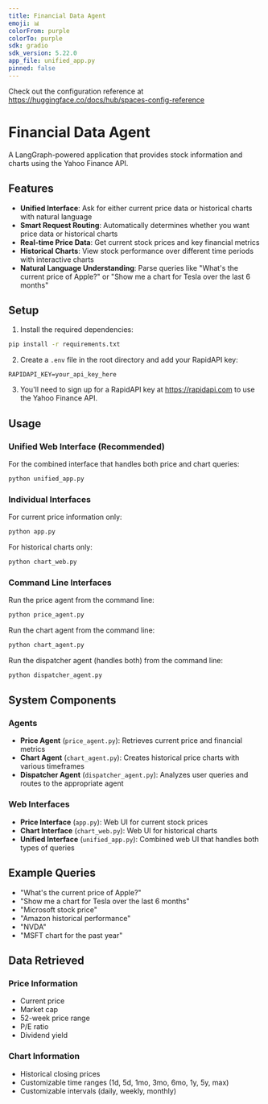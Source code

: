 ```yaml
---
title: Financial Data Agent
emoji: 📊
colorFrom: purple
colorTo: purple
sdk: gradio
sdk_version: 5.22.0
app_file: unified_app.py
pinned: false
---
```


Check out the configuration reference at https://huggingface.co/docs/hub/spaces-config-reference

# Financial Data Agent

A LangGraph-powered application that provides stock information and charts using the Yahoo Finance API.

## Features

- **Unified Interface**: Ask for either current price data or historical charts with natural language
- **Smart Request Routing**: Automatically determines whether you want price data or historical charts
- **Real-time Price Data**: Get current stock prices and key financial metrics
- **Historical Charts**: View stock performance over different time periods with interactive charts
- **Natural Language Understanding**: Parse queries like "What's the current price of Apple?" or "Show me a chart for Tesla over the last 6 months"

## Setup

1. Install the required dependencies:
```bash
pip install -r requirements.txt
```

2. Create a `.env` file in the root directory and add your RapidAPI key:
```
RAPIDAPI_KEY=your_api_key_here
```

3. You'll need to sign up for a RapidAPI key at https://rapidapi.com to use the Yahoo Finance API.

## Usage

### Unified Web Interface (Recommended)

For the combined interface that handles both price and chart queries:
```bash
python unified_app.py
```

### Individual Interfaces

For current price information only:
```bash
python app.py
```

For historical charts only:
```bash
python chart_web.py
```

### Command Line Interfaces

Run the price agent from the command line:
```bash
python price_agent.py
```

Run the chart agent from the command line:
```bash
python chart_agent.py
```

Run the dispatcher agent (handles both) from the command line:
```bash
python dispatcher_agent.py
```

## System Components

### Agents

- **Price Agent** (`price_agent.py`): Retrieves current price and financial metrics
- **Chart Agent** (`chart_agent.py`): Creates historical price charts with various timeframes
- **Dispatcher Agent** (`dispatcher_agent.py`): Analyzes user queries and routes to the appropriate agent

### Web Interfaces

- **Price Interface** (`app.py`): Web UI for current stock prices
- **Chart Interface** (`chart_web.py`): Web UI for historical charts
- **Unified Interface** (`unified_app.py`): Combined web UI that handles both types of queries

## Example Queries

- "What's the current price of Apple?"
- "Show me a chart for Tesla over the last 6 months"
- "Microsoft stock price"
- "Amazon historical performance"
- "NVDA"
- "MSFT chart for the past year"

## Data Retrieved

### Price Information
- Current price
- Market cap
- 52-week price range
- P/E ratio
- Dividend yield

### Chart Information
- Historical closing prices
- Customizable time ranges (1d, 5d, 1mo, 3mo, 6mo, 1y, 5y, max)
- Customizable intervals (daily, weekly, monthly)
